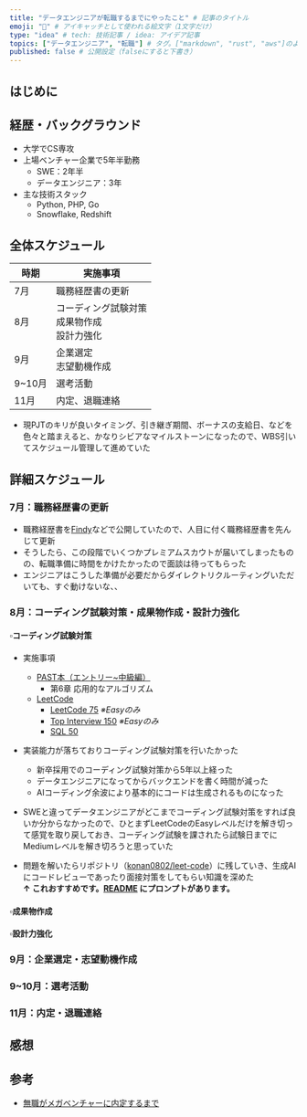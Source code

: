 ```yaml
---
title: "データエンジニアが転職するまでにやったこと" # 記事のタイトル
emoji: "🚀" # アイキャッチとして使われる絵文字（1文字だけ）
type: "idea" # tech: 技術記事 / idea: アイデア記事
topics: ["データエンジニア", "転職"] # タグ。["markdown", "rust", "aws"]のように指定する
published: false # 公開設定（falseにすると下書き）
---
```


## はじめに

## 経歴・バックグラウンド
* 大学でCS専攻
* 上場ベンチャー企業で5年半勤務
    * SWE：2年半
    * データエンジニア：3年
* 主な技術スタック
    * Python, PHP, Go
    * Snowflake, Redshift

## 全体スケジュール
| 時期   | 実施事項                |
|--------|------------------------|
| 7月    | 職務経歴書の更新 |
| 8月    | コーディング試験対策<br>成果物作成<br>設計力強化 |
| 9月    | 企業選定<br>志望動機作成         |
| 9~10月 | 選考活動                   |
| 11月   | 内定、退職連絡               |
* 現PJTのキリが良いタイミング、引き継ぎ期間、ボーナスの支給日、などを色々と踏まえると、かなりシビアなマイルストーンになったので、WBS引いてスケジュール管理して進めていた

## 詳細スケジュール

### 7月：職務経歴書の更新
* 職務経歴書を[Findy](https://findy-code.io/)などで公開していたので、人目に付く職務経歴書を先んじて更新
* そうしたら、この段階でいくつかプレミアムスカウトが届いてしまったものの、転職準備に時間をかけたかったので面談は待ってもらった
* エンジニアはこうした準備が必要だからダイレクトリクルーティングいただいても、すぐ動けないな、、

### 8月：コーディング試験対策・成果物作成・設計力強化
#### ▫️コーディング試験対策
* 実施事項
    * [PAST本（エントリー~中級編）](https://amzn.asia/d/16Ktu4v)
        * 第6章 応用的なアルゴリズム
    * [LeetCode](https://leetcode.com/)
        * [LeetCode 75](https://leetcode.com/studyplan/leetcode-75/) *※Easyのみ*
        * [Top Interview 150](https://leetcode.com/studyplan/top-interview-150/) *※Easyのみ*
        * [SQL 50](https://leetcode.com/studyplan/top-sql-50/)

* 実装能力が落ちておりコーディング試験対策を行いたかった
    * 新卒採用でのコーディング試験対策から5年以上経った
    * データエンジニアになってからバックエンドを書く時間が減った
    * AIコーディング余波により基本的にコードは生成されるものになった
* SWEと違ってデータエンジニアがどこまでコーディング試験対策をすれば良いか分からなかったので、ひとまずLeetCodeのEasyレベルだけを解き切って感覚を取り戻しておき、コーディング試験を課されたら試験日までにMediumレベルを解き切ろうと思っていた
* 問題を解いたらリポジトリ（[konan0802/leet-code](https://github.com/konan0802/leet-code)）に残していき、生成AIにコードレビューであったり面接対策をしてもらい知識を深めた<br>**↑ これおすすめです。[README](https://github.com/konan0802/leet-code) にプロンプトがあります。**

#### ▫️成果物作成
#### ▫️設計力強化

### 9月：企業選定・志望動機作成

### 9~10月：選考活動

### 11月：内定・退職連絡

## 感想

## 参考
* [無職がメガベンチャーに内定するまで](https://zenn.dev/shinonome81/articles/3e3f975e88f8cb)